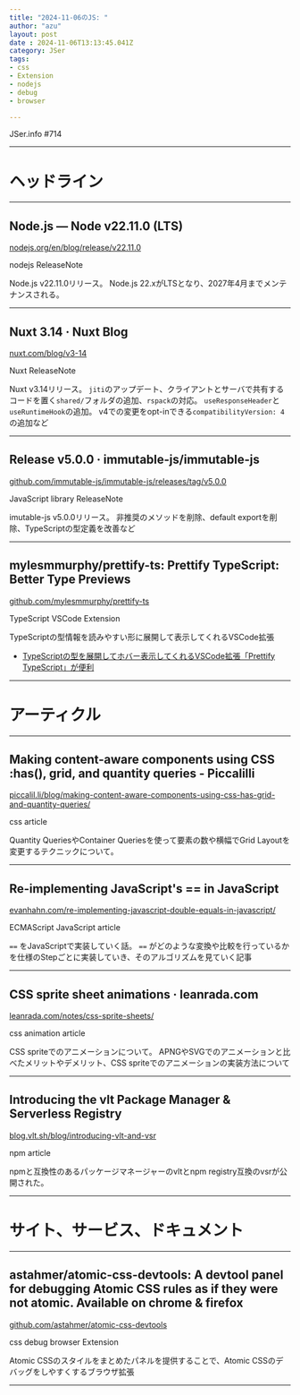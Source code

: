 ```yaml
---
title: "2024-11-06のJS: "
author: "azu"
layout: post
date : 2024-11-06T13:13:45.041Z
category: JSer
tags:
- css 
- Extension
- nodejs
- debug
- browser

---
```


JSer.info #714

----

<h1 class="site-genre">ヘッドライン</h1>

----

## Node.js — Node v22.11.0 (LTS)
[nodejs.org/en/blog/release/v22.11.0](https://nodejs.org/en/blog/release/v22.11.0 "Node.js — Node v22.11.0 (LTS)")
<p class="jser-tags jser-tag-icon"><span class="jser-tag">nodejs</span> <span class="jser-tag">ReleaseNote</span></p>

Node.js v22.11.0リリース。
Node.js 22.xがLTSとなり、2027年4月までメンテナンスされる。


----

## Nuxt 3.14 · Nuxt Blog
[nuxt.com/blog/v3-14](https://nuxt.com/blog/v3-14 "Nuxt 3.14 · Nuxt Blog")
<p class="jser-tags jser-tag-icon"><span class="jser-tag">Nuxt</span> <span class="jser-tag">ReleaseNote</span></p>

Nuxt v3.14リリース。
`jiti`のアップデート、クライアントとサーバで共有するコードを置く`shared/`フォルダの追加、`rspack`の対応。
`useResponseHeader`と`useRuntimeHook`の追加。
v4での変更をopt-inできる`compatibilityVersion: 4`の追加など


----

## Release v5.0.0 · immutable-js/immutable-js
[github.com/immutable-js/immutable-js/releases/tag/v5.0.0](https://github.com/immutable-js/immutable-js/releases/tag/v5.0.0 "Release v5.0.0 · immutable-js/immutable-js")
<p class="jser-tags jser-tag-icon"><span class="jser-tag">JavaScript</span> <span class="jser-tag">library</span> <span class="jser-tag">ReleaseNote</span></p>

imutable-js v5.0.0リリース。
非推奨のメソッドを削除、default exportを削除、TypeScriptの型定義を改善など


----

## mylesmmurphy/prettify-ts: Prettify TypeScript: Better Type Previews
[github.com/mylesmmurphy/prettify-ts](https://github.com/mylesmmurphy/prettify-ts "mylesmmurphy/prettify-ts: Prettify TypeScript: Better Type Previews")
<p class="jser-tags jser-tag-icon"><span class="jser-tag">TypeScript</span> <span class="jser-tag">VSCode</span> <span class="jser-tag">Extension</span></p>

TypeScriptの型情報を読みやすい形に展開して表示してくれるVSCode拡張

- [TypeScriptの型を展開してホバー表示してくれるVSCode拡張「Prettify TypeScript」が便利](https://zenn.dev/atamaplus/articles/0ecd883bcc9edd "TypeScriptの型を展開してホバー表示してくれるVSCode拡張「Prettify TypeScript」が便利")

----
<h1 class="site-genre">アーティクル</h1>

----

## Making content-aware components using CSS :has(), grid, and quantity queries - Piccalilli
[piccalil.li/blog/making-content-aware-components-using-css-has-grid-and-quantity-queries/](https://piccalil.li/blog/making-content-aware-components-using-css-has-grid-and-quantity-queries/ "Making content-aware components using CSS :has(), grid, and quantity queries - Piccalilli")
<p class="jser-tags jser-tag-icon"><span class="jser-tag">css </span> <span class="jser-tag">article</span></p>

Quantity QueriesやContainer Queriesを使って要素の数や横幅でGrid Layoutを変更するテクニックについて。


----

## Re-implementing JavaScript&#039;s == in JavaScript
[evanhahn.com/re-implementing-javascript-double-equals-in-javascript/](https://evanhahn.com/re-implementing-javascript-double-equals-in-javascript/ "Re-implementing JavaScript&#039;s == in JavaScript")
<p class="jser-tags jser-tag-icon"><span class="jser-tag">ECMAScript</span> <span class="jser-tag">JavaScript</span> <span class="jser-tag">article</span></p>

`==` をJavaScriptで実装していく話。
`==` がどのような変換や比較を行っているかを仕様のStepごとに実装していき、そのアルゴリズムを見ていく記事


----

## CSS sprite sheet animations · leanrada.com
[leanrada.com/notes/css-sprite-sheets/](https://leanrada.com/notes/css-sprite-sheets/ "CSS sprite sheet animations · leanrada.com")
<p class="jser-tags jser-tag-icon"><span class="jser-tag">css </span> <span class="jser-tag">animation</span> <span class="jser-tag">article</span></p>

CSS spriteでのアニメーションについて。
APNGやSVGでのアニメーションと比べたメリットやデメリット、CSS spriteでのアニメーションの実装方法について


----

## Introducing the vlt Package Manager &amp; Serverless Registry
[blog.vlt.sh/blog/introducing-vlt-and-vsr](https://blog.vlt.sh/blog/introducing-vlt-and-vsr "Introducing the vlt Package Manager &amp; Serverless Registry")
<p class="jser-tags jser-tag-icon"><span class="jser-tag">npm</span> <span class="jser-tag">article</span></p>

npmと互換性のあるパッケージマネージャーのvltとnpm registry互換のvsrが公開された。


----
<h1 class="site-genre">サイト、サービス、ドキュメント</h1>

----

## astahmer/atomic-css-devtools: A devtool panel for debugging Atomic CSS rules as if they were not atomic. Available on chrome &amp; firefox
[github.com/astahmer/atomic-css-devtools](https://github.com/astahmer/atomic-css-devtools "astahmer/atomic-css-devtools: A devtool panel for debugging Atomic CSS rules as if they were not atomic. Available on chrome &amp; firefox")
<p class="jser-tags jser-tag-icon"><span class="jser-tag">css </span> <span class="jser-tag">debug</span> <span class="jser-tag">browser</span> <span class="jser-tag">Extension</span></p>

Atomic CSSのスタイルをまとめたパネルを提供することで、Atomic CSSのデバッグをしやすくするブラウザ拡張


----
